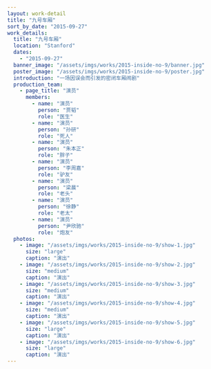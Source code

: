 ```yaml
---
layout: work-detail
title: "九号车厢"
sort_by_date: "2015-09-27"
work_details:
  title: "九号车厢"
  location: "Stanford"
  dates:
    - "2015-09-27"
  banner_image: "/assets/imgs/works/2015-inside-no-9/banner.jpg"
  poster_image: "/assets/imgs/works/2015-inside-no-9/poster.jpg"
  introduction: "一场因误会而引发的密闭车厢闹剧"
  production_team:
    - page_title: "演员"
      members:
        - name: "演员"
          person: "贾韬"
          role: "医生"
        - name: "演员"
          person: "孙研"
          role: "死人"
        - name: "演员"
          person: "朱本正"
          role: "胖子"
        - name: "演员"
          person: "李周嘉"
          role: "驴友"
        - name: "演员"
          person: "梁晨"
          role: "老头"
        - name: "演员"
          person: "徐静"
          role: "老太"
        - name: "演员"
          person: "尹欣驰"
          role: "炮友"
  photos:
    - image: "/assets/imgs/works/2015-inside-no-9/show-1.jpg"
      size: "large"
      caption: "演出"
    - image: "/assets/imgs/works/2015-inside-no-9/show-2.jpg"
      size: "medium"
      caption: "演出"
    - image: "/assets/imgs/works/2015-inside-no-9/show-3.jpg"
      size: "medium"
      caption: "演出"
    - image: "/assets/imgs/works/2015-inside-no-9/show-4.jpg"
      size: "medium"
      caption: "演出"
    - image: "/assets/imgs/works/2015-inside-no-9/show-5.jpg"
      size: "large"
      caption: "演出"
    - image: "/assets/imgs/works/2015-inside-no-9/show-6.jpg"
      size: "large"
      caption: "演出"
---
```

